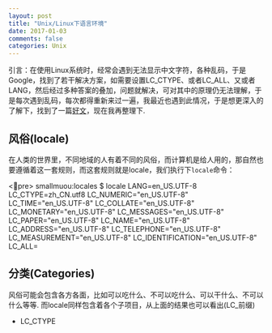 ```yaml
---
layout: post
title: "Unix/Linux下语言环境"
date: 2017-01-03
comments: false
categories: Unix
---
```


引言：在使用Linux系统时，经常会遇到无法显示中文字符，各种乱码，于是Google，找到了若干解决方案，如需要设置LC_CTYPE、或者LC_ALL、又或者LANG，然后经过多种答案的叠加，问题就解决，可对其中的原理仍无法理解，于是每次遇到乱码，每次都得重新来过一遍，我最近也遇到此情况，于是想更深入的了解下，找到了一篇[好文](http://www.cnblogs.com/xlmeng1988/archive/2013/01/16/locale.html)，现在我再整理下.

## 风俗(locale)

在人类的世界里，不同地域的人有着不同的风俗，而计算机是给人用的，那自然也要遵循着这一套规则，而这套规则就是locale，我们执行下`locale`命令：

<pre>
smallmuou:locales $ locale
LANG=en_US.UTF-8
LC_CTYPE=zh_CN.utf8
LC_NUMERIC="en_US.UTF-8"
LC_TIME="en_US.UTF-8"
LC_COLLATE="en_US.UTF-8"
LC_MONETARY="en_US.UTF-8"
LC_MESSAGES="en_US.UTF-8"
LC_PAPER="en_US.UTF-8"
LC_NAME="en_US.UTF-8"
LC_ADDRESS="en_US.UTF-8"
LC_TELEPHONE="en_US.UTF-8"
LC_MEASUREMENT="en_US.UTF-8"
LC_IDENTIFICATION="en_US.UTF-8"
LC_ALL=
</pre>

## 分类(Categories)
风俗可能会包含各方各面，比如可以吃什么、不可以吃什么、可以干什么、不可以什么等等. 而locale同样包含着各个子项目，从上面的结果也可以看出(LC_前缀)

* LC_CTYPE